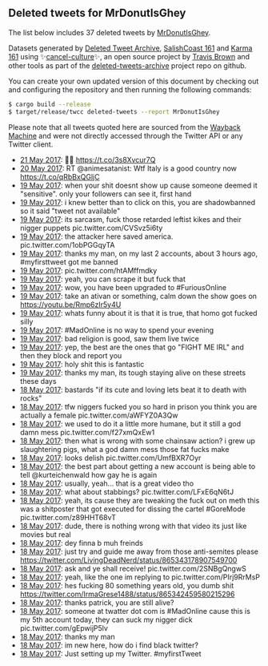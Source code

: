 ## Deleted tweets for MrDonutIsGhey

The list below includes 37 deleted tweets by
[MrDonutIsGhey](https://twitter.com/MrDonutIsGhey).



Datasets generated by [Deleted Tweet Archive](https://twitter.com/deletedtweet161), 
[SalishCoast 161](https://twitter.com/SalishCoastA) and [Karma 161](https://twitter.com/KarmaOneSixOne) 
using ✨[cancel-culture](https://github.com/travisbrown/cancel-culture)✨, an open source project by 
[Travis Brown](https://twitter.com/travisbrown) and other tools as part of the 
[deleted-tweets-archive](https://github.com/salcoast/deleted-tweets-archive/) project repo on github.

You can create your own updated version of this document by checking out and configuring the
repository and then running the following commands:

```bash
$ cargo build --release
$ target/release/twcc deleted-tweets --report MrDonutIsGhey
```

Please note that all tweets quoted here are sourced from the
[Wayback Machine](https://web.archive.org) and were not directly accessed through the Twitter API or
any Twitter client.

* [21 May 2017](https://web.archive.org/web/20170521200324/https://twitter.com/MrDonutIsGhey/status/866383948691120128): 😬🔫 https://t.co/3s8Xvcur7Q
* [20 May 2017](https://web.archive.org/web/20170520162534/https://twitter.com/MrDonutIsGhey/status/865966741272367104): RT @animesatanist: Wtf Italy is a good country now https://t.co/qRbBxQGljC
* [19 May 2017](https://web.archive.org/web/20170519014615/https://twitter.com/MrDonutIsGhey/status/865379748662267906): when your shit doesnt show up cause someone deemed it "sensitive". only your followers can see it, first hand
* [19 May 2017](https://web.archive.org/web/20170519014615/https://twitter.com/MrDonutIsGhey/status/865379748662267906): i knew better than to click on this, you are shadowbanned so it said "tweet not available"
* [19 May 2017](https://web.archive.org/web/20170519013613/https://twitter.com/MrDonutIsGhey/status/865343969135165440): its sarcasm, fuck those retarded leftist kikes and their nigger puppets pic.twitter.com/CVSvz5i6ty
* [19 May 2017](https://web.archive.org/web/20170519013613/https://twitter.com/MrDonutIsGhey/status/865343969135165440): the attacker here saved america. pic.twitter.com/1obPGGqyTA
* [19 May 2017](https://web.archive.org/web/20170519014519/https://twitter.com/MrDonutIsGhey/status/865367380439875586): thanks my man, on my last 2 accounts, about 3 hours ago,  #myfirsttweet  got me banned
* [19 May 2017](https://web.archive.org/web/20170519014549/https://twitter.com/MrDonutIsGhey/status/865366649712459776): pic.twitter.com/htAMffmdky
* [19 May 2017](https://web.archive.org/web/20170519014705/https://twitter.com/MrDonutIsGhey/status/865352466446942208): yeah, you can scrape it but fuck that
* [19 May 2017](https://web.archive.org/web/20170519014611/https://twitter.com/MrDonutIsGhey/status/865358181207203840): wow, you have been upgraded to  #FuriousOnline
* [19 May 2017](https://web.archive.org/web/20170519014611/https://twitter.com/MrDonutIsGhey/status/865358181207203840): take an ativan or something, calm down  the show goes on https://youtu.be/Rmp6zIr5y4U
* [19 May 2017](https://web.archive.org/web/20170519014532/https://twitter.com/MrDonutIsGhey/status/865361875051061248): whats funny about it is that it is true, that homo got fucked silly
* [19 May 2017](https://web.archive.org/web/20170519014611/https://twitter.com/MrDonutIsGhey/status/865358181207203840): #MadOnline  is no way to spend your evening
* [19 May 2017](https://web.archive.org/web/20170519014611/https://twitter.com/MrDonutIsGhey/status/865358181207203840): bad religion is good, saw them live twice
* [19 May 2017](https://web.archive.org/web/20170519014605/https://twitter.com/MrDonutIsGhey/status/865357030101405696): yep, the best are the ones that go "FIGHT ME IRL" and then they block and report you
* [19 May 2017](https://web.archive.org/web/20170519014528/https://twitter.com/MrDonutIsGhey/status/865357317226643456): holy shit this is fantastic
* [19 May 2017](https://web.archive.org/web/20170519014605/https://twitter.com/MrDonutIsGhey/status/865357030101405696): thanks my man, its tough staying alive on these streets these days
* [18 May 2017](https://web.archive.org/web/20170519014627/https://twitter.com/MrDonutIsGhey/status/865355587877388288): bastards   "if its cute and loving lets beat it to death with rocks"
* [18 May 2017](https://web.archive.org/web/20170519013642/https://twitter.com/MrDonutIsGhey/status/865352782353539072): tfw niggers fucked you so hard in prison you think you are actually a female pic.twitter.com/aWFYZ0A3Qw
* [18 May 2017](https://web.archive.org/web/20170519014705/https://twitter.com/MrDonutIsGhey/status/865352466446942208): we used to do it a little more humane, but it still a god damn mess pic.twitter.com/f27xmQxEw1
* [18 May 2017](https://web.archive.org/web/20170519015253/https://twitter.com/MrDonutIsGhey/status/865349278776020992): then what is wrong with some chainsaw action? i grew up slaughtering pigs, what a god damn mess those fat fucks make
* [18 May 2017](https://web.archive.org/web/20170519013703/https://twitter.com/MrDonutIsGhey/status/865335948795559936): looks delish pic.twitter.com/UmfBXR7Oyr
* [18 May 2017](https://web.archive.org/web/20170519013736/https://twitter.com/MrDonutIsGhey/status/865347564463284224): the best part about getting a new account is being able to tell  @kurteichenwald  how gay he is again
* [18 May 2017](https://web.archive.org/web/20170519015257/https://twitter.com/MrDonutIsGhey/status/865344845468094464): usually, yeah... that is a great video tho
* [18 May 2017](https://web.archive.org/web/20170519014650/https://twitter.com/MrDonutIsGhey/status/865343495870963712): what about stabbings? pic.twitter.com/LFxE6qN6tJ
* [18 May 2017](https://web.archive.org/web/20170519014650/https://twitter.com/MrDonutIsGhey/status/865343495870963712): yeah, its cause they are tweaking the fuck out on meth  this was a shitposter that got executed for dissing the cartel   #GoreMode  pic.twitter.com/z89HHT68vT
* [18 May 2017](https://web.archive.org/web/20170519014650/https://twitter.com/MrDonutIsGhey/status/865343495870963712): dude, there is nothing wrong with that video  its just like movies but real
* [18 May 2017](https://web.archive.org/web/20170519014304/https://twitter.com/MrDonutIsGhey/status/865338262478479360): dey finna b muh freinds
* [18 May 2017](https://web.archive.org/web/20170519013613/https://twitter.com/MrDonutIsGhey/status/865343969135165440): just try and guide me away from those anti-semites please https://twitter.com/LivingDeadNerd/status/865343178907549700
* [18 May 2017](https://web.archive.org/web/20170519014650/https://twitter.com/MrDonutIsGhey/status/865343495870963712): ask and ye shall receive! pic.twitter.com/2SNBgQngwS
* [18 May 2017](https://web.archive.org/web/20170519013720/https://twitter.com/MrDonutIsGhey/status/865341595050065920): yeah, like the one im replying to pic.twitter.com/PIrj9RrMsP
* [18 May 2017](https://web.archive.org/web/20170519013633/https://twitter.com/MrDonutIsGhey/status/865342643408035840): hes fucking 80 something years old, you dumb shit https://twitter.com/IrmaGrese1488/status/865342459580215296
* [18 May 2017](https://web.archive.org/web/20170519013727/https://twitter.com/MrDonutIsGhey/status/865342026471972864): thanks patrick, you are still alive?
* [18 May 2017](https://web.archive.org/web/20170519013720/https://twitter.com/MrDonutIsGhey/status/865341595050065920): someone at twatter dot com is  #MadOnline  cause this is my 5th account today, they can suck my nigger dick pic.twitter.com/gEpwijP5lv
* [18 May 2017](https://web.archive.org/web/20170519013703/https://twitter.com/MrDonutIsGhey/status/865335948795559936): thanks my man
* [18 May 2017](https://web.archive.org/web/20170519013703/https://twitter.com/MrDonutIsGhey/status/865335948795559936): im new here, how do i find black twitter?
* [18 May 2017](https://web.archive.org/web/20170519013703/https://twitter.com/MrDonutIsGhey/status/865335948795559936): Just setting up my Twitter.  #myfirstTweet
